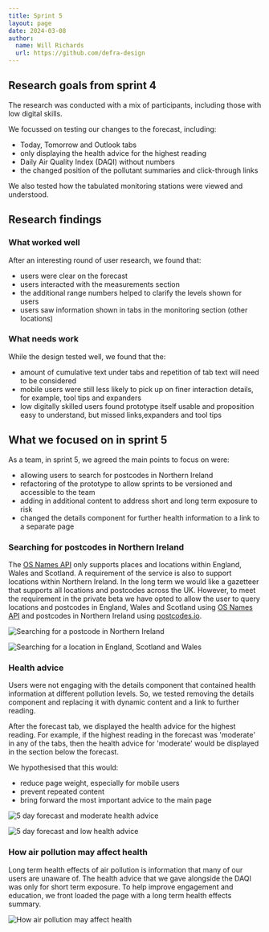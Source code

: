 ```yaml
---
title: Sprint 5
layout: page
date: 2024-03-08
author:
  name: Will Richards
  url: https://github.com/defra-design
---
```


## Research goals from sprint 4

The research was conducted with a mix of participants, including those with low digital skills.

We focussed on testing our changes to the forecast, including:
* Today, Tomorrow and Outlook tabs
* only displaying the health advice for the highest reading
* Daily Air Quality Index (DAQI) without numbers  
* the changed position of the pollutant summaries and click-through links

We also tested how the tabulated monitoring stations were viewed and understood.


## Research findings

### What worked well

After an interesting round of user research, we found that: 

* users were clear on the forecast
* users interacted with the measurements section
* the additional range numbers helped to clarify the levels shown for users
* users saw information shown in tabs in the monitoring section (other locations)


### What needs work

While the design tested well, we found that the:

* amount of cumulative text under tabs and repetition of tab text will need to be considered
* mobile users were still less likely to pick up on finer interaction details, for example, tool tips and expanders
* low digitally skilled users found prototype itself usable and proposition easy to understand, but missed links,expanders and tool tips


## What we focused on in sprint 5

As a team, in sprint 5, we agreed the main points to focus on were:  

* allowing users to search for postcodes in Northern Ireland
* refactoring of the prototype to allow sprints to be versioned and accessible to the team
* adding in additional content to address short and long term exposure to risk
* changed the details component for further health information to a link to a separate page

### Searching for postcodes in Northern Ireland 

The [OS Names API](https://www.ordnancesurvey.co.uk/products/os-names-api) only supports places and locations within England, Wales and Scotland. A requirement of the service is also to support locations within Northern Ireland. In the long term we would like a gazetteer that supports all locations and postcodes across the UK. However, to meet the requirement in the private beta we have opted to allow the user to query locations and postcodes in England, Wales and Scotland using [OS Names API](https://www.ordnancesurvey.co.uk/products/) and postcodes in Northern Ireland using [postcodes.io](https://postcodes.io/).

![Searching for a postcode in Northern Ireland](../../images/sprint-5/ni-postcode-search.png "Searching for postcodes in Northern Ireland ")

![Searching for a location in England, Scotland and Wales](../../images/sprint-5/where-do-you-want-to-check.png "Searching for a location in England, Scotland and Wales")
   

### Health advice

Users were not engaging with the details component that contained health information at different pollution levels. So, we tested removing the details component and replacing it with dynamic content and a link to further reading.

After the forecast tab, we displayed the health advice for the highest reading. For example, if the highest reading in the forecast was 'moderate' in any of the tabs, then the health advice for 'moderate' would be displayed in the section below the forecast.

We hypothesised that this would:
* reduce page weight, especially for mobile users
* prevent repeated content
* bring forward the most important advice to the main page


![5 day forecast and moderate health advice](../../images/sprint-5/moderate-forecast.png "5 day forecast and moderate health advice")

![5 day forecast and low health advice](../../images/sprint-5/low-forecast.png "5 day forecast and moderate health advice")

### How air pollution may affect health

Long term health effects of air pollution is information that many of our users are unaware of. The health advice that we gave alongside the DAQI was only for short term exposure. To help improve engagement and education, we front loaded the page with a long term health effects summary. 

![How air pollution may affect health](../../images/sprint-5/how-air-pollution.png "How air pollution may affect health")


